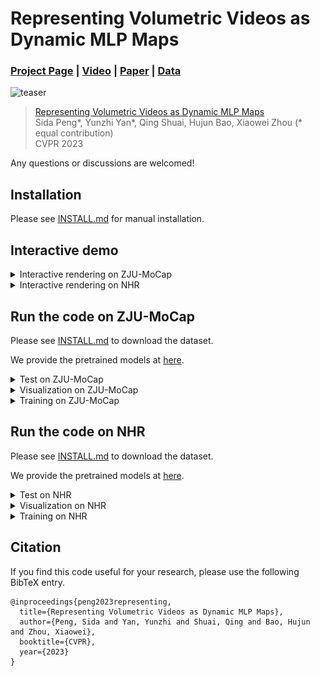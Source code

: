 # Representing Volumetric Videos as Dynamic MLP Maps

### [Project Page](https://zju3dv.github.io/mlp_maps) | [Video](https://www.youtube.com/watch?v=8GjEew-iIOo) | [Paper](https://arxiv.org/pdf/2304.06717.pdf) | [Data](INSTALL.md#zju-mocap-dataset)

![teaser](images/teaser.gif)

> [Representing Volumetric Videos as Dynamic MLP Maps](https://zjueducn-my.sharepoint.com/:b:/g/personal/pengsida_zju_edu_cn/EZnHPFkQk-hFoFsHps47uxIBTM0F1uuaPBd2sCVfZZ92iA?e=NuaV0M)  
> Sida Peng*, Yunzhi Yan*, Qing Shuai, Hujun Bao, Xiaowei Zhou (* equal contribution)  
> CVPR 2023

Any questions or discussions are welcomed!

## Installation

Please see [INSTALL.md](INSTALL.md) for manual installation.

## Interactive demo

 <details> <summary>Interactive rendering on ZJU-MoCap</summary>

Please see [INSTALL.md](INSTALL.md) to download the dataset. We provide the pretrained models at [here](https://zjueducn-my.sharepoint.com/:f:/g/personal/pengsida_zju_edu_cn/EmUQZOYYfRZBiQ6xGpcP1dwBBCrwuB3LjnOKcPsbf4Vfew?e=9CTu4u).

Take the rendering on `sequence 313` as an example.

1. Download the corresponding pretrained model and put it to `$ROOT/data/trained_model/zjumocap/313/final.pth`.

2. Interactive rendering demo:
    ```
    python gui.py --config configs/zjumocap/dymap_313.py fast_render True 
    ```
</details>

 <details> <summary>Interactive rendering on NHR</summary>

Please see [INSTALL.md](INSTALL.md) to download the dataset. We provide the pretrained models at [here](https://zjueducn-my.sharepoint.com/:f:/g/personal/pengsida_zju_edu_cn/EmUQZOYYfRZBiQ6xGpcP1dwBBCrwuB3LjnOKcPsbf4Vfew?e=9CTu4u).

Take the rendering on `sequence sport1` as an example.

1. Download the corresponding pretrained model and put it to `$ROOT/data/trained_model/nhr/sport1/final.pth`.

2. Interactive rendering demo:
    ```
    python gui.py --config configs/nhr/sport1.py fast_render True 
    ```
</details>

## Run the code on ZJU-MoCap

Please see [INSTALL.md](INSTALL.md) to download the dataset.

We provide the pretrained models at [here](https://zjueducn-my.sharepoint.com/:f:/g/personal/pengsida_zju_edu_cn/EmUQZOYYfRZBiQ6xGpcP1dwBBCrwuB3LjnOKcPsbf4Vfew?e=9CTu4u).

 <details> <summary>Test on ZJU-MoCap</summary>

Take the test on `sequence 313` as an example.

1. Download the corresponding pretrained model and put it to `$ROOT/data/trained_model/zjumocap/313/final.pth`.

2. Test on unseen views:
    ```
    python run.py --config configs/zjumocap/dymap_313.py mode evaluate fast_render True
    ```
</details>

<details> <summary>Visualization on ZJU-MoCap</summary>

Take the visualization on `sequence 313` as an example.

1. Download the corresponding pretrained model and put it to `$ROOT/data/trained_model/zjumocap/313`.

2. Visualization:
    * Visualize free-viewpoint videos
    ```
    python run.py --config configs/zjumocap/dymap_313.py mode visualize vis_novel_view True fast_render True
    ```
    ![free-viewpoint video](images/313-video.rgb.gif)


    * Visualize novel views of single frame
    ```
    python run.py --config configs/zjumocap/dymap_313.py mode visualize vis_novel_view True fixed_time True fast_render True
    ```
    ![novel_view](images/313-video_fixed_time.rgb.gif)

    * Visualize the dynamic scene with fixed camera
    ```
    python run.py --config configs/zjumocap/dymap_313.py mode visualize vis_novel_view True fixed_view True fast_render True
    ```
    ![time](images/313-video_fixed_view.rgb.gif)

    * Visualize mesh
    ```
    python run.py --config configs/zjumocap/dymap_313.py  mode visualize vis_mesh True  fast_render True    
    ```

</details>

 <details> <summary>Training on ZJU-MoCap</summary>

Take the training on `sequence 313` as an example.

1. Train:
    ```
    # training
    python train_net.py --config configs/zjumocap/dymap_313.py
    # distributed training
    python -m torch.distributed.launch --nproc_per_node=4 train_net.py --config configs/zjumocap/dymap_313.py
    ```
2. Post-process the trained model:
    ```
    python run.py --config configs/zjumocap/dymap_313.py mode visualize occ_grid True
    ```
3. Tensorboard:
    ```
    tensorboard --logdir data/record/zjumocap
    ```
</details>

## Run the code on NHR
Please see [INSTALL.md](INSTALL.md) to download the dataset.

We provide the pretrained models at [here](https://zjueducn-my.sharepoint.com/:f:/g/personal/pengsida_zju_edu_cn/EmUQZOYYfRZBiQ6xGpcP1dwBBCrwuB3LjnOKcPsbf4Vfew?e=9CTu4u).

 <details> <summary>Test on NHR</summary>

Take the test on `sequence sport1` as an example.

1. Download the corresponding pretrained model and put it to `$ROOT/data/trained_model/nhr/sport1/final.pth`.

2. Test on unseen views:
    ```
    python run.py --config configs/nhr/sport1.py mode evaluate fast_render True
    ```
</details>

<details> <summary>Visualization on NHR</summary>

Take the visualization on `sequence sport1` as an example.

1. Download the corresponding pretrained model and put it to `$ROOT/data/trained_model/nhr/sport1`.

2. Visualization:
    * Visualize novel views
    ```
    python run.py --config configs/nhr/sport1.py mode visualize vis_novel_view True fast_render True
    ```
    ![free-viewpoint video](images/nhr-video.rgb.gif)

    * Visualize novel views of single frame
    ```
    python run.py --config configs/nhr/sport1.py mode visualize vis_novel_view True fixed_time True fast_render True
    ```
    ![novel_view](images/nhr-video_fixed_time.rgb.gif)

    * Visualize the dynamic scene with fixed camera
    ```
    python run.py --config configs/nhr/sport1.py mode visualize vis_novel_view True fixed_view True fast_render True
    ```
    ![time](images/nhr-video_fixed_view.rgb.gif)

    * Visualize mesh
    ```
    python run.py --config configs/nhr/sport1.py mode visualize vis_mesh True  fast_render True    
    ```

</details>

<details> <summary>Training on NHR</summary>

Take the training on `sequence sport1` as an example.

1. Train:
    ```
    # training
    python train_net.py --config configs/nhr/sport1.py
    # distributed training
    python -m torch.distributed.launch --nproc_per_node=4 train_net.py --config configs/nhr/sport1.py
    ```
2. Post-process the trained model:
    ```
    python run.py --config configs/nhr/sport1.py mode visualize occ_grid True
    ```
3. Tensorboard:
    ```
    tensorboard --logdir data/record/nhr
    ```
</details>


## Citation

If you find this code useful for your research, please use the following BibTeX entry.

```
@inproceedings{peng2023representing,
  title={Representing Volumetric Videos as Dynamic MLP Maps},
  author={Peng, Sida and Yan, Yunzhi and Shuai, Qing and Bao, Hujun and Zhou, Xiaowei},
  booktitle={CVPR},
  year={2023}
}
```
